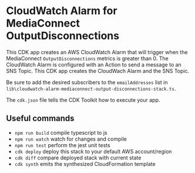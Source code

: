 # CloudWatch Alarm for MediaConnect OutputDisconnections

This CDK app creates an AWS CloudWatch Alarm that will trigger when the MediaConnect `OutputDisconnections` metrics is greater than 0. The CloudWatch Alarm is configured with an Action to send a message to an SNS Topic.  This CDK app creates the CloudWach Alarm and the SNS Topic.  

Be sure to add the desired subscribers to the `emailAddresses` list in `lib\cloudwatch-alarm-mediaconnect-output-disconnections-stack.ts`.

The `cdk.json` file tells the CDK Toolkit how to execute your app.

## Useful commands

* `npm run build`   compile typescript to js
* `npm run watch`   watch for changes and compile
* `npm run test`    perform the jest unit tests
* `cdk deploy`      deploy this stack to your default AWS account/region
* `cdk diff`        compare deployed stack with current state
* `cdk synth`       emits the synthesized CloudFormation template
